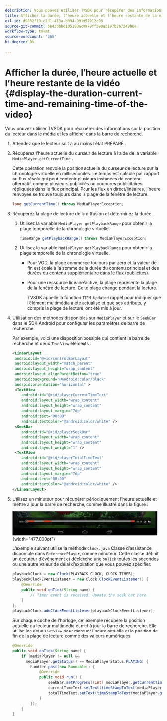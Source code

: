 ```yaml
---
description: Vous pouvez utiliser TVSDK pour récupérer des informations sur la position du lecteur dans le média et les afficher dans la barre de recherche.
title: Afficher la durée, l’heure actuelle et l’heure restante de la vidéo
exl-id: d9832f19-c2d1-413a-b094-091052912c96
source-git-commit: be43bbbd1051886c8979ff590a3197b2a7249b6a
workflow-type: tm+mt
source-wordcount: '365'
ht-degree: 0%

---
```


# Afficher la durée, l’heure actuelle et l’heure restante de la vidéo {#display-the-duration-current-time-and-remaining-time-of-the-video}

Vous pouvez utiliser TVSDK pour récupérer des informations sur la position du lecteur dans le média et les afficher dans la barre de recherche.

1. Attendez que le lecteur soit à au moins l’état PRÉPARÉ .
1. Récupérez l’heure actuelle du curseur de lecture à l’aide de la variable `MediaPlayer.getCurrentTime` .

   Cette opération renvoie la position actuelle du curseur de lecture sur la chronologie virtuelle en millisecondes. Le temps est calculé par rapport au flux résolu qui peut contenir plusieurs instances de contenu alternatif, comme plusieurs publicités ou coupures publicitaires répliquées dans le flux principal. Pour les flux en direct/linéaires, l’heure renvoyée se trouve toujours dans la plage de la fenêtre de lecture.

   ```java
   long getCurrentTime() throws MediaPlayerException;
   ```

1. Récupérez la plage de lecture de la diffusion et déterminez la durée.
   1. Utilisez la variable `MediaPlayer.getPlaybackRange` pour obtenir la plage temporelle de la chronologie virtuelle.

      ```java
      TimeRange getPlaybackRange() throws MediaPlayerException;
      ```

   1. Utilisez la variable `MediaPlayer.getPlaybackRange` pour obtenir la plage temporelle de la chronologie virtuelle.

      * Pour VOD, la plage commence toujours par zéro et la valeur de fin est égale à la somme de la durée du contenu principal et des durées du contenu supplémentaire dans le flux (publicités).
      * Pour une ressource linéaire/active, la plage représente la plage de la fenêtre de lecture. Cette plage change pendant la lecture.

         TVSDK appelle la fonction `ITEM_Updated` rappel pour indiquer que l’élément multimédia a été actualisé et que ses attributs, y compris la plage de lecture, ont été mis à jour.

1. Utilisation des méthodes disponibles sur `MediaPlayer` et sur le `SeekBar` dans le SDK Android pour configurer les paramètres de barre de recherche.

   Par exemple, voici une disposition possible qui contient la barre de recherche et deux `TextView` éléments .

   ```xml
   <LinearLayout 
    android:id="@+id/controlBarLayout" 
    android:layout_width="match_parent" 
    android:layout_height="wrap_content" 
    android:layout_alignParentBottom="true" 
    android:background="@android:color/black" 
    android:orientation="horizontal" > 
    <TextView 
       android:id="@+id/playerCurrentTimeText" 
       android:layout_width="wrap_content" 
       android:layout_height="wrap_content" 
       android:layout_margin="7dp" 
       android:text="00:00" 
       android:textColor="@android:color/white" /> 
    <SeekBar 
       android:id="@+id/playerSeekBar" 
       android:layout_width="wrap_content" 
       android:layout_height="wrap_content" 
       android:layout_weight="1" /> 
    <TextView 
       android:id="@+id/playerTotalTimeText" 
       android:layout_width="wrap_content" 
       android:layout_height="wrap_content" 
       android:layout_margin="7dp" 
       android:text="00:00" 
       android:textColor="@android:color/white" /> 
   </LinearLayout>
   ```

1. Utilisez un minuteur pour récupérer périodiquement l’heure actuelle et mettre à jour la barre de recherche, comme illustré dans la figure :

   <!--<a id="fig_689CEDDD02094C0C8E91C5195F8EAD3F"></a>-->

   ![](assets/seek-bar.jpg){width="477.000pt"}

   L’exemple suivant utilise la méthode `Clock.java` Classe d’assistance disponible dans `ReferencePlayer`, comme minuteur. Cette classe définit un écouteur d’événement et déclenche une `onTick` toutes les secondes ou une autre valeur de délai d’expiration que vous pouvez spécifier.

   ```java
   playbackClock = new Clock(PLAYBACK_CLOCK, CLOCK_TIMER); 
   playbackClockEventListener = new Clock.ClockEventListener() { 
       @Override 
       public void onTick(String name) { 
           // Timer event is received. Update the seek bar here. 
       } 
   }; 
   playbackClock.addClockEventListener(playbackClockEventListener);
   ```

   Sur chaque coche de l’horloge, cet exemple récupère la position actuelle du lecteur multimédia et met à jour la barre de recherche. Elle utilise les deux `TextView` pour marquer l’heure actuelle et la position de fin de la plage de lecture comme des valeurs numériques.

   ```java
   @Override 
   public void onTick(String name) { 
       if (mediaPlayer != null &&  
         mediaPlayer.getStatus() == MediaPlayerStatus.PLAYING) { 
           handler.post(new Runnable() { 
               @Override 
               public void run() { 
                   seekBar.setProgress((int) mediaPlayer.getCurrentTime()); 
                   currentTimeText.setText(timeStampToText(mediaPlayer.getCurrentTime())); 
                   totalTimeText.setText(timeStampToText(mediaPlayer.getPlaybackRange().getEnd())); 
               } 
           }); 
       } 
   } 
   ```
